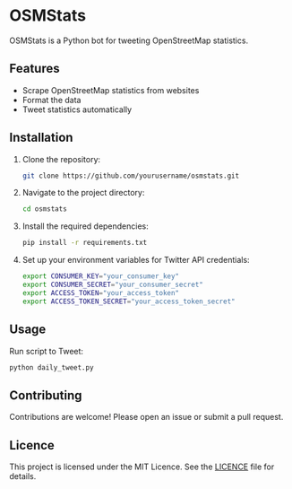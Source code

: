 # OSMStats

OSMStats is a Python bot for tweeting OpenStreetMap statistics.

## Features

- Scrape OpenStreetMap statistics from websites
- Format the data
- Tweet statistics automatically

## Installation

1. Clone the repository:
    ```sh
    git clone https://github.com/yourusername/osmstats.git
    ```
2. Navigate to the project directory:
    ```sh
    cd osmstats
    ```
3. Install the required dependencies:
    ```sh
    pip install -r requirements.txt
   ```
4. Set up your environment variables for Twitter API credentials:

    ```sh
    export CONSUMER_KEY="your_consumer_key"
    export CONSUMER_SECRET="your_consumer_secret"
    export ACCESS_TOKEN="your_access_token"
    export ACCESS_TOKEN_SECRET="your_access_token_secret"
    ```


## Usage

Run script to Tweet:
```sh
python daily_tweet.py
```


## Contributing

Contributions are welcome! Please open an issue or submit a pull request.

## Licence

This project is licensed under the MIT Licence. See the [LICENCE](LICENCE) file for details.


